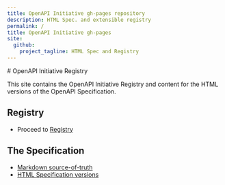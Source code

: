 ```yaml
---
title: OpenAPI Initiative gh-pages repository
description: HTML Spec. and extensible registry
permalink: /
title: OpenAPI Initiative gh-pages
site:
  github:
    project_tagline: HTML Spec and Registry
---
```

<link rel="shortcut icon" href="data:image/x-icon;," type="image/x-icon"> 
# OpenAPI Initiative Registry

This site contains the OpenAPI Initiative Registry and content for the HTML versions of the OpenAPI Specification.

## Registry

* Proceed to [Registry](/registry/index.html)

## The Specification

* [Markdown source-of-truth](https://github.com/OAI/OpenAPI-Specification)
* [HTML Specification versions](https://openapis.org/specification)
